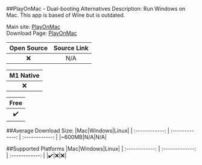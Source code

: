##PlayOnMac - Dual-booting Alternatives
Description: Run Windows on Mac. This app is based of Wine but is outdated.

Main site: [PlayOnMac](https://www.playonmac.com/en/)
<br>Download Page: [PlayOnMac](https://www.playonmac.com/en/download.html)

|Open Source|Source Link|
| :------------: |:------------: |
|❌|N/A|

|M1 Native|
| :------------: |
|❌|

|Free|
| :------------: |
|✔️|

##Average Download Size: 
|Mac|Windows|Linux|
| :------------: | :-------------: | :------------: |
|~600MB|N/A|N/A|

##Supported Platforms
|Mac|Windows|Linux|
| :------------: | :-------------: | :------------: |
|✔️|❌|❌|
